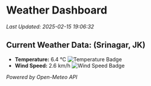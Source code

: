 
# Weather Dashboard

_Last Updated: 2025-02-15 19:06:32_

## Current Weather Data: (Srinagar, JK)
- **Temperature:** 6.4 °C ![Temperature Badge](https://img.shields.io/badge/Temperature-Low%20Temp-blue)
- **Wind Speed:** 2.6 km/h ![Wind Speed Badge](https://img.shields.io/badge/Wind%20Speed-Light%20Wind-blue)

*Powered by Open-Meteo API*
